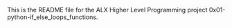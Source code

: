 This is the README file for the ALX Higher Level Programming project 
0x01-python-if_else_loops_functions.
